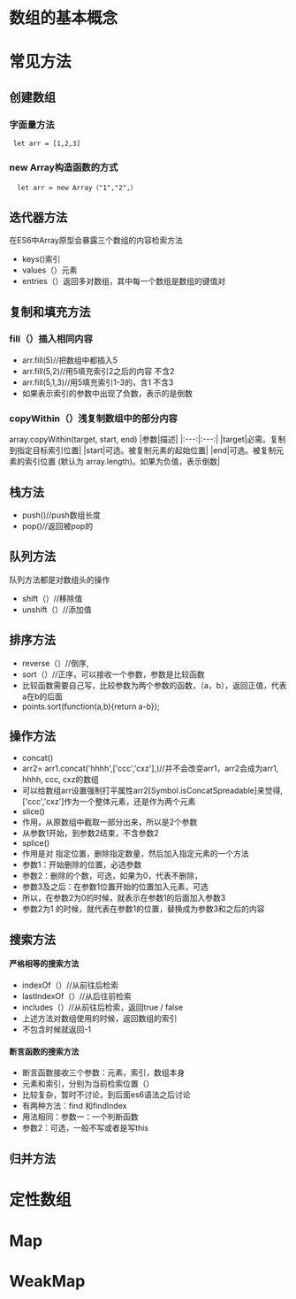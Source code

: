 # 数组的基本概念

# 常见方法
## 创建数组
### 字面量方法
` let arr = [1,2,3]`
### new Array构造函数的方式
```let arr = new Array(3) //长度为3的数组
  let arr = new Array（"1","2",）
```
## 迭代器方法
在ES6中Array原型会暴露三个数组的内容检索方法
- keys()索引
- values（）元素
- entries（）返回多对数组，其中每一个数组是数组的键值对
## 复制和填充方法
### fill（）插入相同内容
- arr.fill(5)//把数组中都插入5
- arr.fill(5,2)//用5填充索引2之后的内容 不含2
- arr.fill(5,1,3)//用5填充索引1-3的，含1 不含3
- 如果表示索引的参数中出现了负数，表示的是倒数
### copyWithin（）浅复制数组中的部分内容
array.copyWithin(target, start, end)
|参数|描述|
|:---:|:---:|
|target|必需。复制到指定目标索引位置|
|start|可选。被复制元素的起始位置|
|end|可选。被复制元素的索引位置 (默认为 array.length)。如果为负值，表示倒数|

## 栈方法
- push()//push数组长度
- pop()//返回被pop的
## 队列方法
队列方法都是对数组头的操作
- shift（）//移除值
- unshift（）//添加值
## 排序方法
- reverse（）//倒序,
- sort（）//正序，可以接收一个参数，参数是比较函数
- 比较函数需要自己写，比较参数为两个参数的函数，（a，b），返回正值，代表a在b的后面
- points.sort(function(a,b){return a-b});
## 操作方法
- concat()
- arr2= arr1.concat('hhhh',['ccc','cxz'],)//并不会改变arr1，arr2会成为arr1, hhhh, ccc, cxz的数组
- 可以给数组arr设置强制打平属性arr2[Symbol.isConcatSpreadable]来觉得,['ccc','cxz']作为一个整体元素，还是作为两个元素
- slice()
- 作用，从原数组中截取一部分出来，所以是2个参数
- 从参数1开始，到参数2结束，不含参数2
- splice()
-  作用是对 指定位置，删除指定数量，然后加入指定元素的一个方法
-  参数1：开始删除的位置，必选参数
-  参数2：删除的个数，可选，如果为0，代表不删除，
-  参数3及之后：在参数1位置开始的位置加入元素，可选
-  所以，在参数2为0的时候，就表示在参数1的后面加入参数3
-  参数2为1 的时候，就代表在参数1的位置，替换成为参数3和之后的内容
## 搜索方法
#### 严格相等的搜索方法
- indexOf（）//从前往后检索
- lastIndexOf（）//从后往前检索
- includes（）//从前往后检索，返回true / false
- 上述方法对数组使用的时候，返回数组的索引
- 不包含时候就返回-1
#### 断言函数的搜索方法
- 断言函数接收三个参数：元素，索引，数组本身
- 元素和索引，分别为当前检索位置（）
- 比较复杂，暂时不讨论，到后面es6语法之后讨论
- 有两种方法：find 和findIndex
- 用法相同：参数一：一个判断函数
- 参数2：可选，一般不写或者是写this
## 归并方法

# 定性数组
# Map
# WeakMap
